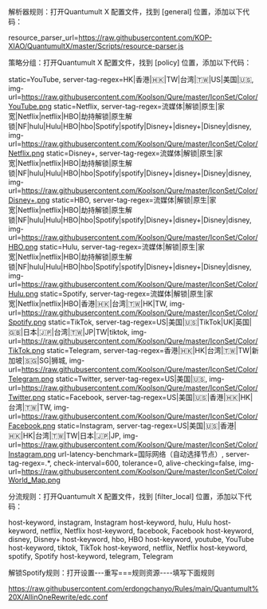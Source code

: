 
解析器规则：打开Quantumult X 配置文件，找到 [general] 位置，添加以下代码：

resource_parser_url=https://raw.githubusercontent.com/KOP-XIAO/QuantumultX/master/Scripts/resource-parser.js

策略分组：打开Quantumult X 配置文件，找到 [policy] 位置，添加以下代码：

static=YouTube, server-tag-regex=HK|香港|🇭🇰|TW|台湾|🇹🇼|US|美国|🇺🇸, img-url=https://raw.githubusercontent.com/Koolson/Qure/master/IconSet/Color/YouTube.png
static=Netflix, server-tag-regex=流媒体|解锁|原生|家宽|Netflix|netflix|HBO|劫持解锁|原生解锁|NF|hulu|Hulu|HBO|hbo|Spotify|spotify|Disney+|disney+|Disney|disney, img-url=https://raw.githubusercontent.com/Koolson/Qure/master/IconSet/Color/Netflix.png
static=Disney+, server-tag-regex=流媒体|解锁|原生|家宽|Netflix|netflix|HBO|劫持解锁|原生解锁|NF|hulu|Hulu|HBO|hbo|Spotify|spotify|Disney+|disney+|Disney|disney, img-url=https://raw.githubusercontent.com/Koolson/Qure/master/IconSet/Color/Disney+.png
static=HBO, server-tag-regex=流媒体|解锁|原生|家宽|Netflix|netflix|HBO|劫持解锁|原生解锁|NF|hulu|Hulu|HBO|hbo|Spotify|spotify|Disney+|disney+|Disney|disney, img-url=https://raw.githubusercontent.com/Koolson/Qure/master/IconSet/Color/HBO.png
static=Hulu, server-tag-regex=流媒体|解锁|原生|家宽|Netflix|netflix|HBO|劫持解锁|原生解锁|NF|hulu|Hulu|HBO|hbo|Spotify|spotify|Disney+|disney+|Disney|disney, img-url=https://raw.githubusercontent.com/Koolson/Qure/master/IconSet/Color/Hulu.png
static=Spotify, server-tag-regex=流媒体|解锁|原生|家宽|Netflix|netflix|HBO|香港|🇭🇰|台湾|🇹🇼|HK|TW, img-url=https://raw.githubusercontent.com/Koolson/Qure/master/IconSet/Color/Spotify.png
static=TikTok, server-tag-regex=US|美国|🇺🇸|TikTok|UK|英国|🇬🇧|日本|🇯🇵|台湾|🇹🇼|JP|TW|tiktok, img-url=https://raw.githubusercontent.com/Koolson/Qure/master/IconSet/Color/TikTok.png
static=Telegram, server-tag-regex=香港|🇭🇰|HK|台湾|🇹🇼|TW|新加坡|🇸🇬|SG|狮城, img-url=https://raw.githubusercontent.com/Koolson/Qure/master/IconSet/Color/Telegram.png
static=Twitter, server-tag-regex=US|美国|🇺🇸, img-url=https://raw.githubusercontent.com/Koolson/Qure/master/IconSet/Color/Twitter.png
static=Facebook, server-tag-regex=US|美国|🇺🇸|香港|🇭🇰|HK|台湾|🇹🇼|TW, img-url=https://raw.githubusercontent.com/Koolson/Qure/master/IconSet/Color/Facebook.png
static=Instagram, server-tag-regex=US|美国|🇺🇸|香港|🇭🇰|HK|台湾|🇹🇼|TW|日本|🇯🇵|JP, img-url=https://raw.githubusercontent.com/Koolson/Qure/master/IconSet/Color/Instagram.png
url-latency-benchmark=国际网络（自动选择节点）, server-tag-regex=.*, check-interval=600, tolerance=0, alive-checking=false, img-url=https://raw.githubusercontent.com/Koolson/Qure/master/IconSet/Color/World_Map.png

分流规则：打开Quantumult X 配置文件，找到 [filter_local] 位置，添加以下代码：

host-keyword, instagram, Instagram
host-keyword, hulu, Hulu
host-keyword, netflix, Netflix
host-keyword, facebook, Facebook
host-keyword, disney, Disney+
host-keyword, hbo, HBO
host-keyword, youtube, YouTube
host-keyword, tiktok, TikTok
host-keyword, netflix, Netflix
host-keyword, spotify, Spotify
host-keyword, telegram, Telegram

解锁Spotify规则：打开设置---重写===规则资源----填写下面规则

https://raw.githubusercontent.com/erdongchanyo/Rules/main/Quantumult%20X/AllinOneRewrite/edc.conf
